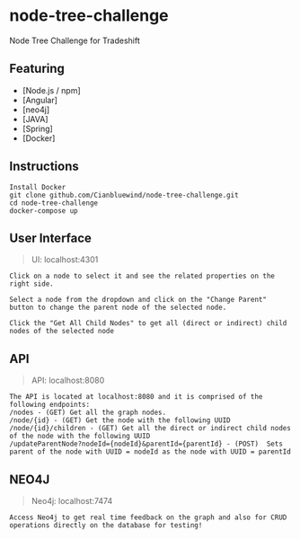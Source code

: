# node-tree-challenge
Node Tree Challenge for Tradeshift

## Featuring
- [Node.js / npm]
- [Angular]
- [neo4j]
- [JAVA]
- [Spring]
- [Docker]

## Instructions

```
Install Docker
git clone github.com/Cianbluewind/node-tree-challenge.git
cd node-tree-challenge
docker-compose up 
```

## User Interface
>UI: localhost:4301
```
Click on a node to select it and see the related properties on the right side. 

Select a node from the dropdown and click on the "Change Parent" button to change the parent node of the selected node.

Click the "Get All Child Nodes" to get all (direct or indirect) child nodes of the selected node
```
## API
>API: localhost:8080
```
The API is located at localhost:8080 and it is comprised of the following endpoints:
/nodes - (GET) Get all the graph nodes.
/node/{id} - (GET) Get the node with the following UUID
/node/{id}/children - (GET) Get all the direct or indirect child nodes of the node with the following UUID
/updateParentNode?nodeId={nodeId}&parentId={parentId} - (POST)  Sets parent of the node with UUID = nodeId as the node with UUID = parentId
```
## NEO4J
>Neo4j: localhost:7474
```
Access Neo4j to get real time feedback on the graph and also for CRUD operations directly on the database for testing!
```
